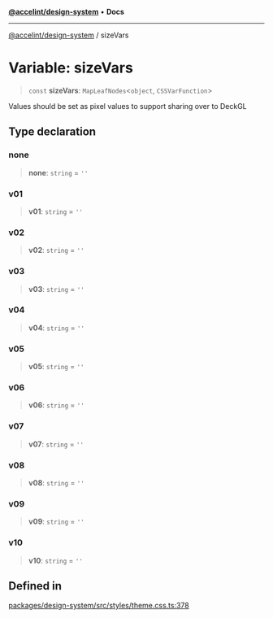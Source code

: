 [**@accelint/design-system**](../README.md) • **Docs**

***

[@accelint/design-system](../README.md) / sizeVars

# Variable: sizeVars

> `const` **sizeVars**: `MapLeafNodes`\<`object`, `CSSVarFunction`\>

Values should be set as pixel values to support sharing over to DeckGL

## Type declaration

### none

> **none**: `string` = `''`

### v01

> **v01**: `string` = `''`

### v02

> **v02**: `string` = `''`

### v03

> **v03**: `string` = `''`

### v04

> **v04**: `string` = `''`

### v05

> **v05**: `string` = `''`

### v06

> **v06**: `string` = `''`

### v07

> **v07**: `string` = `''`

### v08

> **v08**: `string` = `''`

### v09

> **v09**: `string` = `''`

### v10

> **v10**: `string` = `''`

## Defined in

[packages/design-system/src/styles/theme.css.ts:378](https://github.com/gohypergiant/standard-toolkit/blob/258694cea8ed8bbd956b3cf5da47c2c9debcf127/packages/design-system/src/styles/theme.css.ts#L378)
